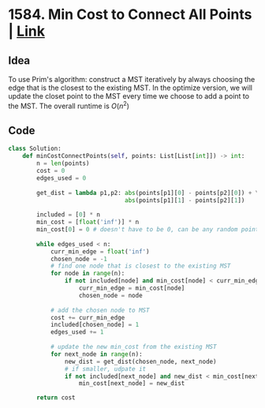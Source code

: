 # 1584. Min Cost to Connect All Points | [Link](https://leetcode.com/problems/min-cost-to-connect-all-points/)

## Idea
To use Prim's algorithm: construct a MST iteratively by always choosing the edge that is the closest to the existing MST. In the optimize version, we will update the closet point to the MST every time we choose to add a point to the MST. The overall runtime is $O(n^2)$

## Code
```py
class Solution:
    def minCostConnectPoints(self, points: List[List[int]]) -> int:
        n = len(points)
        cost = 0
        edges_used = 0
        
        get_dist = lambda p1,p2: abs(points[p1][0] - points[p2][0]) + \
                                 abs(points[p1][1] - points[p2][1])
        
        included = [0] * n
        min_cost = [float('inf')] * n
        min_cost[0] = 0 # doesn't have to be 0, can be any random point to start with
        
        while edges_used < n:
            curr_min_edge = float('inf')
            chosen_node = -1
            # find one node that is closest to the existing MST
            for node in range(n):
                if not included[node] and min_cost[node] < curr_min_edge:
                    curr_min_edge = min_cost[node]
                    chosen_node = node
            
            # add the chosen node to MST
            cost += curr_min_edge
            included[chosen_node] = 1
            edges_used += 1
            
            # update the new min_cost from the existing MST
            for next_node in range(n):
                new_dist = get_dist(chosen_node, next_node)
                # if smaller, udpate it
                if not included[next_node] and new_dist < min_cost[next_node] :
                    min_cost[next_node] = new_dist

        return cost
```